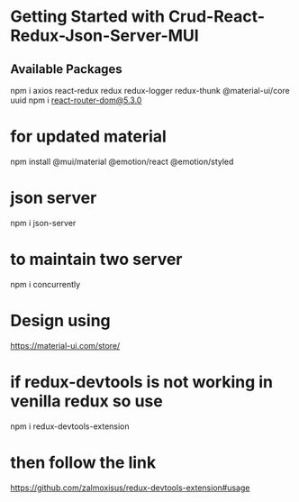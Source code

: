 # Getting Started with Crud-React-Redux-Json-Server-MUI

## Available Packages

npm i axios react-redux redux redux-logger redux-thunk @material-ui/core uuid
npm i react-router-dom@5.3.0

# for updated material

npm install @mui/material @emotion/react @emotion/styled

# json server

npm i json-server

# to maintain two server

npm i concurrently

# Design using

https://material-ui.com/store/

# if redux-devtools is not working in venilla redux so use

npm i redux-devtools-extension

# then follow the link

https://github.com/zalmoxisus/redux-devtools-extension#usage
